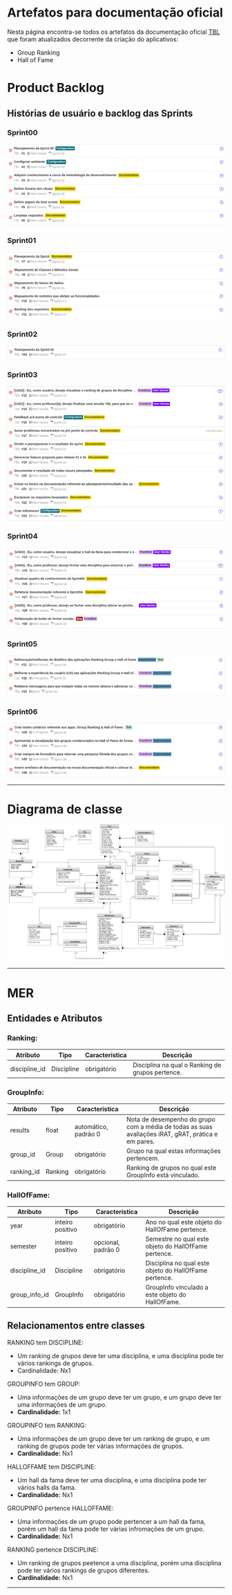 # Artefatos para documentação oficial
Nesta página encontra-se todos os artefatos da documentação oficial [TBL](https://victorarnaud.github.io/TBL/) que foram atualizados decorrente da criação do aplicativos:

* Group Ranking
* Hall of Fame

# Product Backlog

## Histórias de usuário e backlog das Sprints

### Sprint00

![Sprint00](img/backlog00.png)

### Sprint01

![Sprint01](img/backlog01.png)

### Sprint02

![Sprint02](img/backlog02.png)

### Sprint03

![Sprint03](img/backlog03.png)

### Sprint04

![Sprint04](img/backlog04.png)

### Sprint05

![Sprint05](img/backlog05.png)

### Sprint06

![Sprint06](img/backlog06.png)

***

# Diagrama de classe

![Diagrama de classe](img/diagrama_de_classe_atualizado.jpg)

***

# MER

## **Entidades e Atributos**

### **Ranking**:

Atributo | Tipo	| Característica | Descrição
---------|------|----------------|----------
discipline_id | Discipline | obrigatório | Disciplina na qual o Ranking de grupos pertence.

### **GroupInfo**:

Atributo | Tipo	| Característica | Descrição
---------|------|----------------|----------
results | float | automático, padrão 0 | Nota de desempenho do grupo com a média de todas as suas avaliações iRAT, gRAT, prática e em pares.
group_id | Group | obrigatório | Grupo na qual estas informações pertencem.
ranking_id | Ranking | obrigatório | Ranking de grupos no qual este GroupInfo está vinculado.  

### **HallOfFame**:

Atributo | Tipo	| Característica | Descrição
---------|------|----------------|----------
year | inteiro positivo | obrigatório | Ano no qual este objeto do HallOfFame pertence.
semester | inteiro positivo | opcional, padrão 0 | Semestre no qual este objeto do HallOfFame pertence.
discipline_id | Discipline | obrigatório | Disciplina no qual este objeto do HallOfFame pertence.
group_info_id | GroupInfo | obrigatório | GroupInfo vinculado a este objeto do HallOfFame.


## **Relacionamentos entre classes**

RANKING tem DISCIPLINE:

* Um ranking de grupos deve ter uma disciplina, e uma disciplina pode ter vários rankings de grupos.
* Cardinalidade: Nx1


GROUPINFO tem GROUP:

* Uma informações de um grupo deve ter um grupo, e um grupo deve ter uma informações de um grupo.
* **Cardinalidade:** 1x1

GROUPINFO tem RANKING:

* Uma informações de um grupo deve ter um ranking de grupo, e um ranking de grupos pode ter várias informações de grupos.
* **Cardinalidade:** Nx1

HALLOFFAME tem DISCIPLINE:

* Um hall da fama deve ter uma disciplina, e uma disciplina pode ter vários halls da fama.
* **Cardinalidade:** Nx1

GROUPINFO pertence HALLOFFAME:

* Uma informações de um grupo pode pertencer a um hall da fama, porém um hall da fama pode ter várias infromações de um grupo.
* **Cardinalidade:** Nx1

RANKING pertence DISCIPLINE:

* Um ranking de grupos peetence a uma disciplina, porém uma disciplina pode ter vários rankings de grupos diferentes.
* **Cardinalidade:** Nx1

***